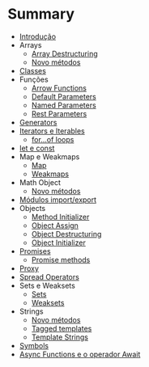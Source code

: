 # Summary

* [Introdução](README.md)
* Arrays
    * [Array Destructuring](arrays/array-destructuring.md)
    * [Novo métodos](arrays/new-methods.md)
* [Classes](classes/README.md)
* Funções
    * [Arrow Functions](functions/arrow-functions.md)
    * [Default Parameters](functions/default-parameters.md)
    * [Named Parameters](functions/named-parameters.md)
    * [Rest Parameters](functions/rest-parameters.md)
* [Generators](generators/README.md)
* [Iterators e Iterables](iterators-and-iterables/README.md)
    * [for...of loops](iterators-and-iterables/for-of-loops.md)
* [let e const](let-and-const/README.md)
* Map e Weakmaps
    * [Map](map-and-weakmaps/map.md)
    * [Weakmaps](map-and-weakmaps/weakmap.md)
* Math Object
    * [Novo métodos](math-object/new-methods.md)
* [Módulos import/export](modules/README.md)
* Objects
    * [Method Initializer](objects/method-initializer.md)
    * [Object Assign](objects/object-assign.md)
    * [Object Destructuring](objects/object-destructuring.md)
    * [Object Initializer](objects/object-initializer.md)
* [Promises](promises/README.md)
	* [Promise methods](promises/methods.md)
* [Proxy](proxy/README.md)
* [Spread Operators](spread-operators/README.md)
* Sets e Weaksets
    * [Sets](sets-and-weaksets/sets.md)
    * [Weaksets](sets-and-weaksets/weaksets.md)
* Strings
    * [Novo métodos](strings/new-methods.md)
    * [Tagged templates](strings/tagged-templates.md)
    * [Template Strings](strings/template-literals.md)
* [Symbols](symbols/README.md)
* [Async Functions e o operador Await](async-await/README.md)
